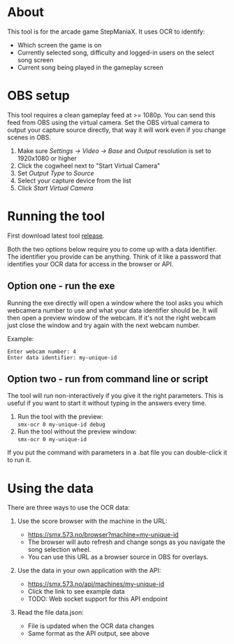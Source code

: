 # About

This tool is for the arcade game StepManiaX. It uses OCR to identify:

* Which screen the game is on
* Currently selected song, difficulty and logged-in users on the select song screen
* Current song being played in the gameplay screen

# OBS setup

This tool requires a clean gameplay feed at >= 1080p. You can send this feed from OBS using the virtual camera. Set the
OBS virtual camera to output your capture source directly, that way it will work even if you change scenes in OBS.

1. Make sure _Settings -> Video ->_ _Base_ and _Output_ resolution is set to 1920x1080 or higher
2. Click the cogwheel next to "Start Virtual Camera"
3. Set _Output Type_ to _Source_
4. Select your capture device from the list
5. Click _Start Virtual Camera_

# Running the tool

First download latest tool [release](https://github.com/DesktopMan/smx-ocr/releases).

Both the two options below require you to come up with a data identifier. The identifier you provide can be anything.
Think of it like a password that identifies your OCR data for access in the browser or API.

## Option one - run the exe

Running the exe directly will open a window where the tool asks you which webcamera number to use and what your data
identifier should be. It will then open a preview window of the webcam. If it's not the right webcam just close the
window and try again with the next webcam number.

Example:

```
Enter webcam number: 4
Enter data identifier: my-unique-id
```

##  Option two - run from command line or script

The tool will run non-interactively if you give it the right parameters. This is useful if you want to start it without
typing in the answers every time.

1. Run the tool with the preview:  
   `smx-ocr 0 my-unique-id debug`
2. Run the tool without the preview window:  
   `smx-ocr 0 my-unique-id`

If you put the command with parameters in a .bat file you can double-click it to run it.

# Using the data

There are three ways to use the OCR data:

1. Use the score browser with the machine in the URL:
    * https://smx.573.no/browser?machine=my-unique-id
    * The browser will auto refresh and change songs as you navigate the song selection wheel.
    * You can use this URL as a browser source in OBS for overlays.

2. Use the data in your own application with the API:
    * https://smx.573.no/api/machines/my-unique-id
    * Click the link to see example data
    * TODO: Web socket support for this API endpoint

3. Read the file data.json:
    * File is updated when the OCR data changes
    * Same format as the API output, see above

